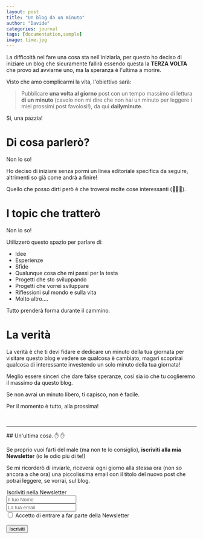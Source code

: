 ```yaml
---
layout: post
title: "Un blog da un minuto"
author: "Davide"
categories: journal
tags: [documentation,sample]
image: time.jpg
---
```


La difficoltà nel fare una cosa sta nell'iniziarla, per questo ho deciso di iniziare un blog che sicuramente fallirà essendo questa la **TERZA VOLTA** che provo ad avviarne uno, ma la speranza è l'ultima a morire.

Visto che amo complicarmi la vita, l'obiettivo sarà:

> Pubblicare **una volta al giorno** post con un tempo massimo di lettura **di un minuto** (cavolo non mi dire che non hai un minuto per leggere i miei prossimi post favolosi!), da qui **dailyminute**. <br>

Si, una pazzia!

# Di cosa parlerò?

Non lo so!

Ho deciso di iniziare senza pormi un linea editoriale specifica da seguire, altrimenti so già come andrà a finire!

Quello che posso dirti però è che troverai molte cose interessanti (🤥🤥🤥).

# I topic che tratterò

Non lo so!

Utilizzerò questo spazio per parlare di:

* Idee
* Esperienze
* Sfide
* Qualunque cosa che mi passi per la testa
* Progetti che sto sviluppando
* Progetti che vorrei sviluppare
* Riflessioni sul mondo e sulla vita
* Molto altro....

Tutto prenderà forma durante il cammino.

# La verità

La verità è che ti devi fidare e dedicare un minuto della tua giornata per visitare questo blog e vedere se qualcosa è cambiato, magari scoprirai qualcosa di interessante investendo un solo minuto della tua giornata!

Meglio essere sinceri che dare false speranze, così sia io che tu coglieremo il massimo da questo blog.

Se non avrai un minuto libero, ti capisco, non è facile.

Per il momento è tutto, alla prossima!

<br>
<hr>
## Un'ultima cosa. ✋ ✋

Se proprio vuoi farti del male (ma non te lo consiglio), **iscriviti alla mia Newsletter** (io le odio più di te!)

Se mi ricorderò di inviarle, riceverai ogni giorno alla stessa ora (non so ancora a che ora) una piccolissima email con il titolo del nuovo post che potrai leggere, se vorrai, sul blog.

<form action="https://sprintstudio.us11.list-manage.com/subscribe/post?u=baa6a96ac00514e2d994c55e2&amp;id=10b14f6753" method="post" id="mc-embedded-subscribe-form" name="mc-embedded-subscribe-form" class="validate" target="_blank" validate>
	<legend>Iscriviti nella Newsletter</legend>
	<div class="form-group">
		<input type="text" name="FNAME" class="form-control" id="mce-FNAME" placeholder="Il tuo Nome" required="">
	</div>
	<div class="form-group">
		<input type="email" name="EMAIL" class="form-control required email" id="mce-EMAIL" placeholder="La tua email" required="">
	</div>
	<div class="form-group">
		<input type="checkbox" class="form-check-input" id="mce-MMERGE3" placeholder="Devi dare il consenso" value="SI" name="MMERGE3" required="">
    	<label class="form-check-label" for="mce-MMERGE3" >Accetto di entrare a far parte della Newsletter</label>
	</div>
	<br>
	<div class="form-group">
		<button type="submit" class="btn btn-default" value="Iscriviti" href="">Iscriviti</button>
	</div>
</form>
